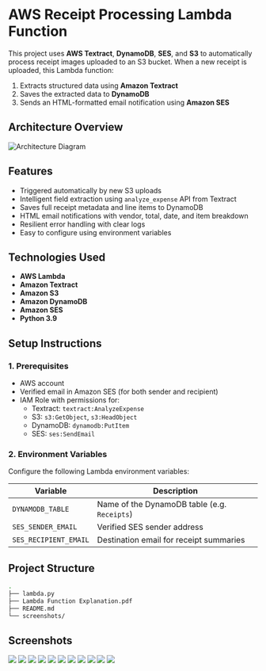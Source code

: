 # AWS Receipt Processing Lambda Function

This project uses **AWS Textract**, **DynamoDB**, **SES**, and **S3** to automatically process receipt images uploaded to an S3 bucket. When a new receipt is uploaded, this Lambda function:

1. Extracts structured data using **Amazon Textract**
2. Saves the extracted data to **DynamoDB**
3. Sends an HTML-formatted email notification using **Amazon SES**


## Architecture Overview

![Architecture Diagram](screenshots/Automated%20Receipt%20Processor%20diagram.jpeg)


## Features

- Triggered automatically by new S3 uploads
- Intelligent field extraction using `analyze_expense` API from Textract
- Saves full receipt metadata and line items to DynamoDB
- HTML email notifications with vendor, total, date, and item breakdown
- Resilient error handling with clear logs
- Easy to configure using environment variables


## Technologies Used

- **AWS Lambda**
- **Amazon Textract**
- **Amazon S3**
- **Amazon DynamoDB**
- **Amazon SES**
- **Python 3.9**


## Setup Instructions

### 1. Prerequisites

- AWS account
- Verified email in Amazon SES (for both sender and recipient)
- IAM Role with permissions for:
  - Textract: `textract:AnalyzeExpense`
  - S3: `s3:GetObject`, `s3:HeadObject`
  - DynamoDB: `dynamodb:PutItem`
  - SES: `ses:SendEmail`

### 2. Environment Variables

Configure the following Lambda environment variables:

| Variable             | Description                                |
|----------------------|--------------------------------------------|
| `DYNAMODB_TABLE`     | Name of the DynamoDB table (e.g. `Receipts`) |
| `SES_SENDER_EMAIL`   | Verified SES sender address                 |
| `SES_RECIPIENT_EMAIL`| Destination email for receipt summaries     |


## Project Structure

```bash
.
├── lambda.py
├── Lambda Function Explanation.pdf
├── README.md
└── screenshots/
```

## Screenshots

![](screenshots/1.jpg)
![](screenshots/1751805390290.jpg)
![](screenshots/1751805390309.jpg)
![](screenshots/1751805390270.jpg)
![](screenshots/1751805390276.jpg)
![](screenshots/1751805390293.jpg)
![](screenshots/1751805390295.jpg)
![](screenshots/1751805390286.jpg)
![](screenshots/1751805390327.jpg)
![](screenshots/1751805390263.jpg)
![](screenshots/1751805390287.jpg)
